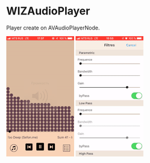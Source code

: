# WIZAudioPlayer

Player create on AVAudioPlayerNode. 

![](gifs/WIZAudioPlayer.gif) ![](gifs/WIZFiltres.gif)

